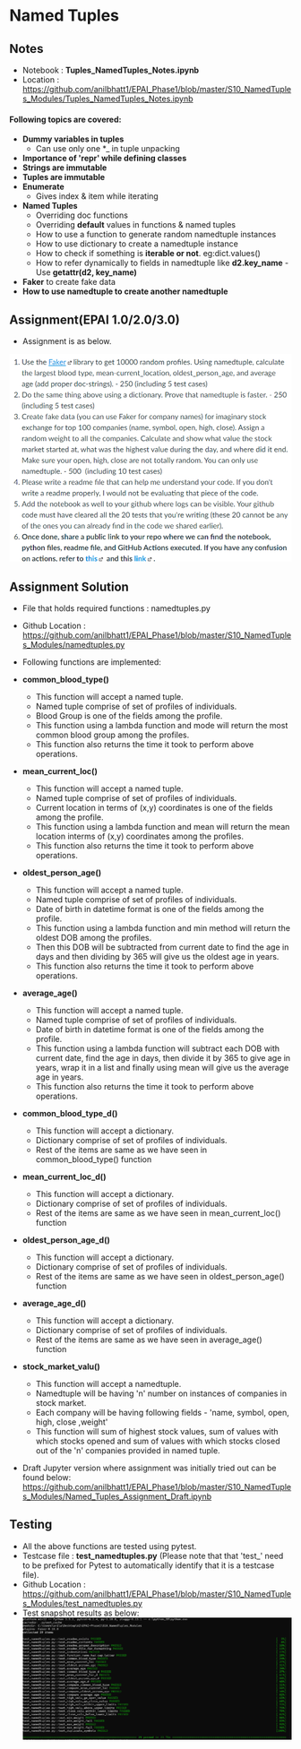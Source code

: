 # Named Tuples

## Notes

- Notebook : **Tuples_NamedTuples_Notes.ipynb**
- Location : https://github.com/anilbhatt1/EPAI_Phase1/blob/master/S10_NamedTuples_Modules/Tuples_NamedTuples_Notes.ipynb
#### Following topics are covered:
- **Dummy variables in tuples**
    - Can use only one  *_  in tuple unpacking
- **Importance of '__repr__' while defining classes**
- **Strings are immutable**
- **Tuples are immutable**
- **Enumerate**
    - Gives index & item while iterating
- **Named Tuples**
    - Overriding doc functions
    - Overriding **default** values in functions & named tuples
    - How to use a function to generate random namedtuple instances
    - How to use dictionary to create a namedtuple instance
    - How to check if something is **iterable or not**. eg:dict.values()
    - How to refer dynamically to fields in namedtuple like **d2.key_name** - Use **getattr(d2, key_name)**
- **Faker** to create fake data
- **How to use namedtuple to create another namedtuple**
    
## Assignment(EPAI 1.0/2.0/3.0)

- Assignment is as below.

![Assignment](https://github.com/anilbhatt1/EPAI_Phase1/blob/master/S10_NamedTuples_Modules/Assignment.png)

## Assignment Solution

- File that holds required functions : namedtuples.py
- Github Location : https://github.com/anilbhatt1/EPAI_Phase1/blob/master/S10_NamedTuples_Modules/namedtuples.py
- Following functions are implemented:
- **common_blood_type()**
    - This function will accept a named tuple.
    - Named tuple comprise of set of profiles of individuals.
    - Blood Group is one of the fields among the profile.
    - This function using a lambda function and mode will return the most common blood group among the profiles.
    - This function also returns the time it took to perform above operations.
- **mean_current_loc()**
    - This function will accept a named tuple.
    - Named tuple comprise of set of profiles of individuals.
    - Current location in terms of (x,y) coordinates is one of the fields among the profile.
    - This function using a lambda function and mean will return the mean location interms of (x,y) coordinates among the profiles.
    - This function also returns the time it took to perform above operations.
- **oldest_person_age()**
    - This function will accept a named tuple.
    - Named tuple comprise of set of profiles of individuals.
    - Date of birth in datetime format is one of the fields among the profile.
    - This function using a lambda function and min method will return the oldest DOB among the profiles.
    - Then this DOB will be subtracted from current date to find the age in days and then dividing by 365 will give us the oldest age in years.
    - This function also returns the time it took to perform above operations.
- **average_age()**
    - This function will accept a named tuple.
    - Named tuple comprise of set of profiles of individuals.
    - Date of birth in datetime format is one of the fields among the profile.
    - This function using a lambda function will subtract each DOB with current date, find the age in days, then divide it by 365 to give age in years, wrap it in a list and finally using mean will give us the average age in years.
     - This function also returns the time it took to perform above operations.
- **common_blood_type_d()**
    - This function will accept a dictionary.
    - Dictionary comprise of set of profiles of individuals.
    - Rest of the items are same as we have seen in common_blood_type() function
- **mean_current_loc_d()**
    - This function will accept a dictionary.
    - Dictionary comprise of set of profiles of individuals.
    - Rest of the items are same as we have seen in mean_current_loc() function
- **oldest_person_age_d()**
    - This function will accept a dictionary.
    - Dictionary comprise of set of profiles of individuals.
    - Rest of the items are same as we have seen in oldest_person_age() function
- **average_age_d()**
    - This function will accept a dictionary.
    - Dictionary comprise of set of profiles of individuals.
    - Rest of the items are same as we have seen in average_age() function
- **stock_market_valu()**
    - This function will accept a namedtuple.
    - Namedtuple will be having 'n' number on instances of companies in stock market.
    - Each company will be having following fields - 'name, symbol, open, high, close ,weight'
    - This function will sum of highest stock values, sum of values with which stocks opened and sum of values with which stocks closed out of the 'n' companies provided in named tuple.

- Draft Jupyter version where assignment was initially tried out can be found below:
https://github.com/anilbhatt1/EPAI_Phase1/blob/master/S10_NamedTuples_Modules/Named_Tuples_Assignment_Draft.ipynb

## Testing
- All the above functions are tested using pytest.
- Testcase file : **test_namedtuples.py** (Please note that that 'test_' need to be prefixed for Pytest to automatically identify that it is a testcase file).
- Github Location : https://github.com/anilbhatt1/EPAI_Phase1/blob/master/S10_NamedTuples_Modules/test_namedtuples.py
- Test snapshot results as below:
![Test_Pass](https://github.com/anilbhatt1/EPAI_Phase1/blob/master/S10_NamedTuples_Modules/Test_Passed_Snapshot_New.png)
